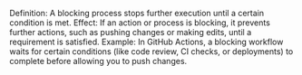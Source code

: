 Definition: A blocking process stops further execution until a certain condition is met.
Effect: If an action or process is blocking, it prevents further actions, such as pushing changes or making edits, until a requirement is satisfied.
Example: In GitHub Actions, a blocking workflow waits for certain conditions (like code review, CI checks, or deployments) to complete before allowing you to push changes.
